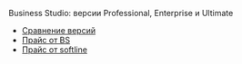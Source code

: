 Business Studio: версии Professional, Enterprise и Ultimate
- [Сравнение версий](https://www.sgs-business.ru/bs_version)
- [Прайс от BS](https://sgs-business.ru/bs_price)
- [Прайс от softline](https://store.softline.ru/businessstudio/business-studio/)
